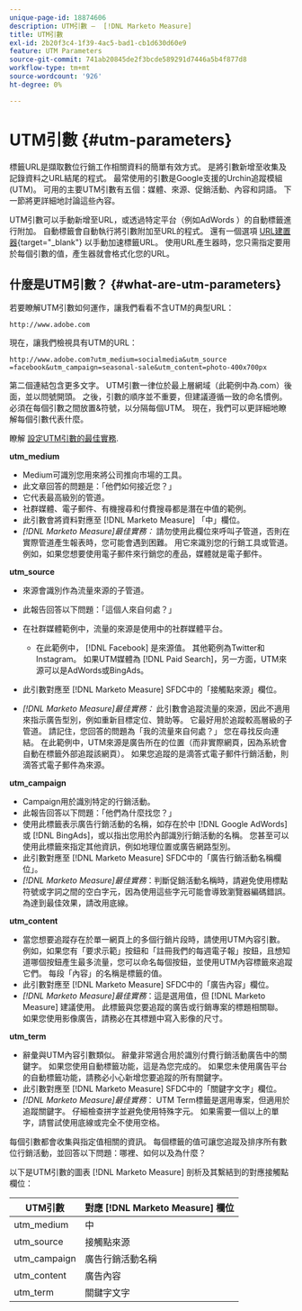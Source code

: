 ```yaml
---
unique-page-id: 18874606
description: UTM引數 —  [!DNL Marketo Measure]
title: UTM引數
exl-id: 2b20f3c4-1f39-4ac5-bad1-cb1d630d60e9
feature: UTM Parameters
source-git-commit: 741ab20845de2f3bcde589291d7446a5b4f877d8
workflow-type: tm+mt
source-wordcount: '926'
ht-degree: 0%

---
```


# UTM引數 {#utm-parameters}

標籤URL是擷取數位行銷工作相關資料的簡單有效方式。 是將引數新增至收集及記錄資料之URL結尾的程式。 最常使用的引數是Google支援的Urchin追蹤模組(UTM)。 可用的主要UTM引數有五個：媒體、來源、促銷活動、內容和詞語。 下一節將更詳細地討論這些內容。

UTM引數可以手動新增至URL，或透過特定平台（例如AdWords ）的自動標籤進行附加。 自動標籤會自動執行將引數附加至URL的程式。 還有一個選項 [URL建置器](https://ga-dev-tools.web.app/campaign-url-builder/){target="_blank"} 以手動加速標籤URL。 使用URL產生器時，您只需指定要用於每個引數的值，產生器就會格式化您的URL。

## 什麼是UTM引數？ {#what-are-utm-parameters}

若要瞭解UTM引數如何運作，讓我們看看不含UTM的典型URL：

`http://www.adobe.com`

現在，讓我們檢視具有UTM的URL：

`http://www.adobe.com?utm_medium=socialmedia&utm_source =facebook&utm_campaign=seasonal-sale&utm_content=photo-400x700px`

第二個連結包含更多文字。 UTM引數一律位於最上層網域（此範例中為.com）後面，並以問號開頭。 之後，引數的順序並不重要，但建議遵循一致的命名慣例。 必須在每個引數之間放置&amp;符號，以分隔每個UTM。 現在，我們可以更詳細地瞭解每個引數代表什麼。

瞭解 [設定UTM引數的最佳實務](/help/channel-tracking-and-setup/online-channels/best-practices-for-setting-up-utm-parameters.md).

**utm_medium**

* Medium可識別您用來將公司推向市場的工具。
* 此文章回答的問題是：「他們如何接近您？」
* 它代表最高級別的管道。
* 社群媒體、電子郵件、有機搜尋和付費搜尋都是潛在中值的範例。
* 此引數會將資料對應至 [!DNL Marketo Measure] 「中」欄位。
* _[!DNL Marketo Measure]最佳實務：_ 請勿使用此欄位來呼叫子管道，否則在實際管道產生報表時，您可能會遇到困難。 用它來識別您的行銷工具或管道。 例如，如果您想要使用電子郵件來行銷您的產品，媒體就是電子郵件。

**utm_source**

* 來源會識別作為流量來源的子管道。
* 此報告回答以下問題：「這個人來自何處？」
* 在社群媒體範例中，流量的來源是使用中的社群媒體平台。
   * 在此範例中， [!DNL Facebook] 是來源值。 其他範例為Twitter和Instagram。 如果UTM媒體為 [!DNL Paid Search]，另一方面，UTM來源可以是AdWords或BingAds。

* 此引數對應至 [!DNL Marketo Measure] SFDC中的「接觸點來源」欄位。
* _[!DNL Marketo Measure]最佳實務：_ 此引數會追蹤流量的來源，因此不適用來指示廣告型別，例如重新目標定位、贊助等。 它最好用於追蹤較高層級的子管道。 請記住，您回答的問題為「我的流量來自何處？」 您在尋找反向連結。 在此範例中，UTM來源是廣告所在的位置（而非實際網頁，因為系統會自動在標籤外部追蹤該網頁）。 如果您追蹤的是滴答式電子郵件行銷活動，則滴答式電子郵件為來源。

**utm_campaign**

* Campaign用於識別特定的行銷活動。
* 此報告回答以下問題：「他們為什麼找您？」
* 使用此標籤表示廣告行銷活動的名稱，如存在於中 [!DNL Google AdWords] 或 [!DNL BingAds]，或以指出您用於內部識別行銷活動的名稱。 您甚至可以使用此標籤來指定其他資訊，例如地理位置或廣告網路型別。
* 此引數對應至 [!DNL Marketo Measure] SFDC中的「廣告行銷活動名稱欄位」。
* _[!DNL Marketo Measure]最佳實務_：判斷促銷活動名稱時，請避免使用標點符號或字詞之間的空白字元，因為使用這些字元可能會導致瀏覽器編碼錯誤。 為達到最佳效果，請改用底線。

**utm_content**

* 當您想要追蹤存在於單一網頁上的多個行銷片段時，請使用UTM內容引數。 例如，如果您有「要求示範」按鈕和「註冊我們的每週電子報」按鈕，且想知道哪個按鈕產生最多流量，您可以命名每個按鈕，並使用UTM內容標籤來追蹤它們。 每段「內容」的名稱是標籤的值。
* 此引數對應至 [!DNL Marketo Measure] SFDC中的「廣告內容」欄位。
* _[!DNL Marketo Measure]最佳實務_：這是選用值，但 [!DNL Marketo Measure] 建議使用。 此標籤與您要追蹤的廣告或行銷專案的標題相關聯。 如果您使用影像廣告，請務必在其標題中寫入影像的尺寸。

**utm_term**

* 辭彙與UTM內容引數類似。 辭彙非常適合用於識別付費行銷活動廣告中的關鍵字。 如果您使用自動標籤功能，這是為您完成的。 如果您未使用廣告平台的自動標籤功能，請務必小心新增您要追蹤的所有關鍵字。
* 此引數對應至 [!DNL Marketo Measure] SFDC中的「關鍵字文字」欄位。
* _[!DNL Marketo Measure]最佳實務_： UTM Term標籤是選用專案，但適用於追蹤關鍵字。 仔細檢查拼字並避免使用特殊字元。 如果需要一個以上的單字，請嘗試使用底線或完全不使用空格。

每個引數都會收集與指定值相關的資訊。 每個標籤的值可讓您追蹤及排序所有數位行銷活動，並回答以下問題：哪裡、如何以及為什麼？

以下是UTM引數的圖表 [!DNL Marketo Measure] 剖析及其繫結到的對應接觸點欄位：

| **UTM引數** | **對應 [!DNL Marketo Measure] 欄位** |
|---|---|
| utm_medium | 中 |
| utm_source | 接觸點來源 |
| utm_campaign | 廣告行銷活動名稱 |
| utm_content | 廣告內容 |
| utm_term | 關鍵字文字 |

